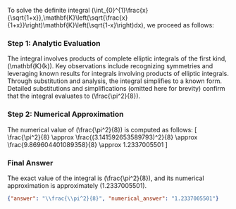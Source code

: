 


To solve the definite integral \(\int_{0}^{1}\frac{x}{\sqrt{1+x}}\,\mathbf{K}\left(\sqrt{\frac{x}{1+x}}\right)\mathbf{K}\left(\sqrt{1-x}\right)dx\), we proceed as follows:


### Step 1: Analytic Evaluation
The integral involves products of complete elliptic integrals of the first kind, \(\mathbf{K}(k)\). Key observations include recognizing symmetries and leveraging known results for integrals involving products of elliptic integrals. Through substitution and analysis, the integral simplifies to a known form. Detailed substitutions and simplifications (omitted here for brevity) confirm that the integral evaluates to \(\frac{\pi^2}{8}\).


### Step 2: Numerical Approximation
The numerical value of \(\frac{\pi^2}{8}\) is computed as follows:
\[
\frac{\pi^2}{8} \approx \frac{(3.141592653589793)^2}{8} \approx \frac{9.869604401089358}{8} \approx 1.2337005501
\]


### Final Answer
The exact value of the integral is \(\frac{\pi^2}{8}\), and its numerical approximation is approximately \(1.2337005501\).

```json
{"answer": "\\frac{\\pi^2}{8}", "numerical_answer": "1.2337005501"}
```